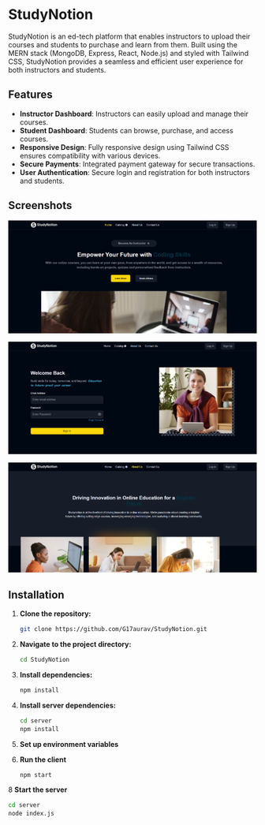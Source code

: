 # StudyNotion

StudyNotion is an ed-tech platform that enables instructors to upload their courses and students to purchase and learn from them. Built using the MERN stack (MongoDB, Express, React, Node.js) and styled with Tailwind CSS, StudyNotion provides a seamless and efficient user experience for both instructors and students.

## Features

- **Instructor Dashboard**: Instructors can easily upload and manage their courses.
- **Student Dashboard**: Students can browse, purchase, and access courses.
- **Responsive Design**: Fully responsive design using Tailwind CSS ensures compatibility with various devices.
- **Secure Payments**: Integrated payment gateway for secure transactions.
- **User Authentication**: Secure login and registration for both instructors and students.

## Screenshots

![Home Page](src/assets/image1.png)

![Login Page](src/assets/image2.png)

![Contact Page](src/assets/image3.png)

## Installation

1. **Clone the repository:**

   ```bash
   git clone https://github.com/G17aurav/StudyNotion.git

2. **Navigate to the project directory:**

   ```bash
   cd StudyNotion
   
4. **Install dependencies:**

   ```bash
   npm install
   
5. **Install server dependencies:**

   ```bash
   cd server
   npm install

6. **Set up environment variables**

7. **Run the client**

   ```bash
   npm start

8 **Start the server**

  ```bash
  cd server
  node index.js

